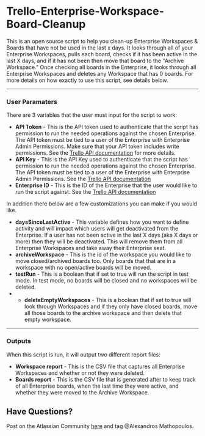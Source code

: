 # Trello-Enterprise-Workspace-Board-Cleanup
This is an open source script to help you clean-up Enterprise Workspaces & Boards that have not be used in the last x days. It looks through all of your Enterprise Workspaces, pulls each board, checks if it has been active in the last X days, and if it has not been then move that board to the "Archive Workspace." Once checking all boards in the Enterprise, it looks through all Enterprise Workspaces and deletes any Workspace that has 0 boards. For more details on how exactly to use this script, see details below. 

---
### User Paramaters 
There are 3 variables that the user must input for the script to work:
- **API Token** - This is the API token used to authenticate that the script has permission to run the needed operations against the chosen Enterprise. The API token must be tied to a user of the Enterprise with Enterprise Admin Permissions. Make sure that your API token includes write permissions. See the [Trello API documentation](https://developer.atlassian.com/cloud/trello/guides/rest-api/api-introduction/)
 for more details. 
- **API Key** - This is the API Key used to authenticate that the script has permission to run the needed operations against the chosen Enterprise. The API token must be tied to a user of the Enterprise with Enterprise Admin Permissions. See the [Trello API documentation](https://developer.atlassian.com/cloud/trello/guides/rest-api/api-introduction/)
- **Enterprise ID** - This is the ID of the Enterprise that the user would like to run the script against. See the [Trello API documentation](https://developer.atlassian.com/cloud/trello/guides/rest-api/api-introduction/)
 
In addition there below are a few customizations you can make if you would like. 
- **daysSinceLastActive** - This variable defines how you want to define activity and will impact which users will get deactivated from the Enterprise. If a user has not been active in the last X days (aka X days or more) then they will be deactivated. This will remove them from all Enterprise Workspaces and take away their Enterprise seat.
- **archiveWorkspace** - This is the id of the workspace you would like to move closed/archived boards too. Only boards that that are in a workspace with no open/active boards will be moved. 
- **testRun** - This is a boolean that if set to true will run the script in test mode. In test mode, no boards will be closed and no workspaces will be deleted.
- - **deleteEmptyWorkspaces** - This is a boolean that if set to true will look through Workspaces and if they only have closed boards, move all those boards to the archive workspace and then delete that empty workspace. 



---
### Outputs
When this script is run, it will output two different report files:
- **Workspace report** - This is the CSV file that captures all Enterprise Workspaces and whether or not they were deleted. 
- **Boards report** - This is the CSV file that is generated after to keep track of all Enterprise boards, when the last time they were active, and whether they were moved to the Archive Workspace. 

## Have Questions?
Post on the Atlassian Community [here](https://community.atlassian.com/t5/Trello/ct-p/trello) and tag @Alexandros Mathopoulos.
